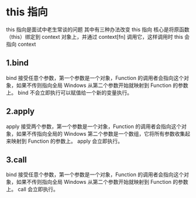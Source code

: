 # this 指向

this 指向是面试中老生常谈的问题
其中有三种办法改变 this 指向
核心是将原函数（this）绑定到 context 对象上，并通过 context[fn] 调用它，这样调用时 this 会指向 context

## 1.bind

bind 接受任意个参数，第一个参数是一个对象，Function 的调用者会指向这个对象，如果不传则指向全局 Windows
从第二个参数开始就映射到 Function 的参数上。
bind 不会立即执行可以赋值给一个新的变量执行。

## 2.apply

apply 接受两个参数，第一个参数是一个对象，Function 的调用者会指向这个对象，如果不传指向全局的 Windows
第二个参数是一个数组，它将所有参数收集起来映射到 Function 的参数上。
apply 会立即执行。

## 3.call

bind 接受任意个参数，第一个参数是一个对象，Function 的调用者会指向这个对象，如果不传则指向全局 Windows
从第二个参数开始就映射到 Function 的参数上。
call 会立即执行。
